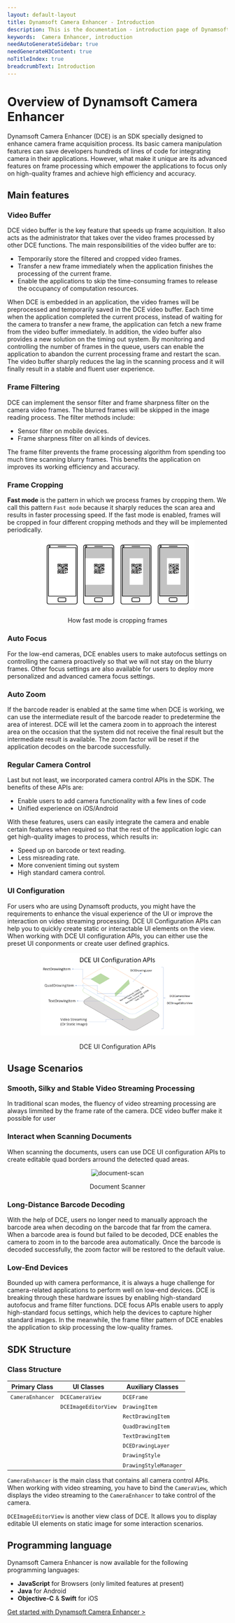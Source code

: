 ```yaml
---
layout: default-layout
title: Dynamsoft Camera Enhancer - Introduction
description: This is the documentation - introduction page of Dynamsoft Camera Enhancer.
keywords:  Camera Enhancer, introduction
needAutoGenerateSidebar: true
needGenerateH3Content: true
noTitleIndex: true
breadcrumbText: Introduction
---
```


# Overview of Dynamsoft Camera Enhancer

Dynamsoft Camera Enhancer (DCE) is an SDK specially designed to enhance camera frame acquisition process. Its basic camera manipulation features can save developers hundreds of lines of code for integrating camera in their applications. However, what make it unique are its advanced features on frame processing which empower the applications to focus only on high-quality frames and achieve high efficiency and accuracy.

## Main features

### Video Buffer

DCE video buffer is the key feature that speeds up frame acquisition. It also acts as the administrator that takes over the video frames processed by other DCE functions. The main responsibilities of the video buffer are to:

- Temporarily store the filtered and cropped video frames.
- Transfer a new frame immediately when the application finishes the processing of the current frame.
- Enable the applications to skip the time-consuming frames to release the occupancy of computation resources.

When DCE is embedded in an application, the video frames will be preprocessed and temporarily saved in the DCE video buffer. Each time when the application completed the current process, instead of waiting for the camera to transfer a new frame, the application can fetch a new frame from the video buffer immediately. In addition, the video buffer also provides a new solution on the timing out system. By monitoring and controlling the number of frames in the queue, users can enable the application to abandon the current processing frame and restart the scan. The video buffer sharply reduces the lag in the scanning process and it will finally result in a stable and fluent user experience.

### Frame Filtering

DCE can implement the sensor filter and frame sharpness filter on the camera video frames. The blurred frames will be skipped in the image reading process. The filter methods include:

- Sensor filter on mobile devices.
- Frame sharpness filter on all kinds of devices.

The frame filter prevents the frame processing algorithm from spending too much time scanning blurry frames. This benefits the application on improves its working efficiency and accuracy.

### Frame Cropping

**Fast mode** is the pattern in which we process frames by cropping them. We call this pattern `Fast mode` because it sharply reduces the scan area and results in faster processing speed. If the fast mode is enabled, frames will be cropped in four different cropping methods and they will be implemented periodically.

<div align="center">
    <p><img src="overview/assets/Fast-mode.png" width="70%" alt="Fast-mode"></p>
    <p>How fast mode is cropping frames</p>
</div>

### Auto Focus

For the low-end cameras, DCE enables users to make autofocus settings on controlling the camera proactively so that we will not stay on the blurry frames. Other focus settings are also available for users to deploy more personalized and advanced camera focus settings.

### Auto Zoom

If the barcode reader is enabled at the same time when DCE is working, we can use the intermediate result of the barcode reader to predetermine the area of interest. DCE will let the camera zoom in to approach the interest area on the occasion that the system did not receive the final result but the intermediate result is available. The zoom factor will be reset if the application decodes on the barcode successfully.

### Regular Camera Control

Last but not least, we incorporated camera control APIs in the SDK. The benefits of these APIs are:

- Enable users to add camera functionality with a few lines of code
- Unified experience on iOS/Android

With these features, users can easily integrate the camera and enable certain features when required so that the rest of the application logic can get high-quality images to process, which results in:

- Speed up on barcode or text reading.
- Less misreading rate.
- More convenient timing out system
- High standard camera control.

### UI Configuration

For users who are using Dynamsoft products, you might have the requirements to enhance the visual experience of the UI or improve the interaction on video streaming processing. DCE UI Configuration APIs can help you to quickly create static or interactable UI elements on the view. When working with DCE UI configuration APIs, you can either use the preset UI conponments or create user defined graphics.

<div align="center">
    <p><img src="overview/assets/ui-configuration.png" width="70%" alt="ui-configuration"></p>
    <p>DCE UI Configuration APIs</p>
</div>

## Usage Scenarios

### Smooth, Silky and Stable Video Streaming Processing

In traditional scan modes, the fluency of video streaming processing are always limmited by  the frame rate of the camera. DCE video buffer make it possible for user

### Interact when Scanning Documents

When scanning the documents, users can use DCE UI configuration APIs to create editable quad borders arround the detected quad areas.

<div align="center">
    <p><img src="overview/assets/document-scanner.png" width="70%" alt="document-scan"></p>
    <p>Document Scanner</p>
</div>

### Long-Distance Barcode Decoding

With the help of DCE, users no longer need to manually approach the barcode area when decoding on the barcode that far from the camera. When a barcode area is found but failed to be decoded, DCE enables the camera to zoom in to the barcode area automatically. Once the barcode is decoded successfully, the zoom factor will be restored to the default value.

### Low-End Devices

Bounded up with camera performance, it is always a huge challenge for camera-related applications to perform well on low-end devices. DCE is breaking through these hardware issues by enabling high-standard autofocus and frame filter functions. DCE focus APIs enable users to apply high-standard focus settings, which help the devices to capture higher standard images. In the meanwhile, the frame filter pattern of DCE enables the application to skip processing the low-quality frames.

## SDK Structure

### Class Structure

| Primary Class | UI Classes | Auxiliary Classes |
| ------------- | ---------- | ----------------- |
| `CameraEnhancer` | `DCECameraView` | `DCEFrame` |
|  | `DCEImageEditorView` | `DrawingItem` |
|  |  | `RectDrawingItem` |
|  |  | `QuadDrawingItem` |
|  |  | `TextDrawingItem` |
|  |  | `DCEDrawingLayer` |
|  |  | `DrawingStyle` |
|  |  | `DrawingStyleManager` |

`CameraEnhancer` is the main class that contains all camera control APIs. When working with video streaming, you have to bind the `CameraView`, which displays the video streaming to the `CameraEnhancer` to take control of the camera.

`DCEImageEditorView` is another view class of DCE. It allows you to display editable UI elements on static image for some interaction scenarios.

<!--

**Primary Class**

| Class Name | Description |
| ---------- | ----------- |
| `CameraEnhancer` | The main class that contains all camera control APIs. |

**UI Classes**

| Class Name | Description |
| ---------- | ----------- |
| `DCECameraView` | The view that displays video streaming. APIs are available to add UI elements on the view. |
| `DCEImageEditorView` | The view that displays the static image. APIs are available to add editable UI elements on the view. |

**Auxiliary Classes**

| Class Name | Description |
| ---------- | ----------- |
| `DCEFrame` | The struct the stores image data of video frame and ohther frame information. |
| `DrawingItem` | The UI elements that can be displayed on DCE views. |
| `RectDrawingItem` | The `DrawingItem` with media type rectangle. |
| `QuadDrawingItem` | The `DrawingItem` with media type quadrilateral. |
| `TextDrawingItem` | The `DrawingItem` with media type text. |
| `DCEDrawingLayer` | The layer that contains the `DrawingItems`. |
| `DrawingStyle` | The style of DrawingItems. It contains colour and font styles. |
| `DrawingStyleManager` | The class that can create and manage the `DrawingStyles`. |
-->

## Programming language

Dynamsoft Camera Enhancer is now available for the following programming languages:

- **JavaScript** for Browsers (only limited features at present)
- **Java** for Android
- **Objective-C** & **Swift** for iOS

[Get started with Dynamsoft Camera Enhancer >](../programming/index.md)
